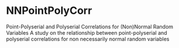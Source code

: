 # NNPointPolyCorr
Point-Polyserial and Polyserial Correlations for (Non)Normal Random Variables
A study on the relationship between point-polyserial and polyserial correlations for non necessarily normal random variables
